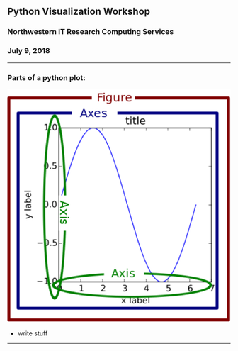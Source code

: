 ## Python Visualization Workshop
### Northwestern IT Research Computing Services
### July 9, 2018

---

### Parts of a python plot:

![plotparts](Images/plotparts.png)

* write stuff

---


```

```
